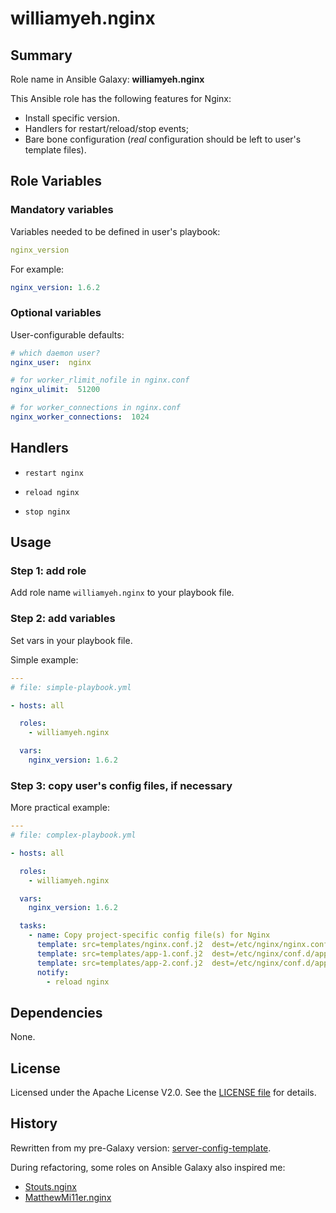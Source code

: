 
williamyeh.nginx
============


## Summary

Role name in Ansible Galaxy: **williamyeh.nginx**

This Ansible role has the following features for Nginx:

 - Install specific version.
 - Handlers for restart/reload/stop events;
 - Bare bone configuration (*real* configuration should be left to user's template files).




## Role Variables

### Mandatory variables

Variables needed to be defined in user's playbook:

```yaml
nginx_version
```

For example:

```yaml
nginx_version: 1.6.2
```



### Optional variables

User-configurable defaults:


```yaml
# which daemon user?
nginx_user:  nginx

# for worker_rlimit_nofile in nginx.conf
nginx_ulimit:  51200

# for worker_connections in nginx.conf
nginx_worker_connections:  1024

```


## Handlers

- `restart nginx`

- `reload nginx`

- `stop nginx`



## Usage


### Step 1: add role

Add role name `williamyeh.nginx` to your playbook file.


### Step 2: add variables

Set vars in your playbook file.

Simple example:

```yaml
---
# file: simple-playbook.yml

- hosts: all

  roles:
    - williamyeh.nginx

  vars:
    nginx_version: 1.6.2
```


### Step 3: copy user's config files, if necessary


More practical example:

```yaml
---
# file: complex-playbook.yml

- hosts: all

  roles:
    - williamyeh.nginx

  vars:
    nginx_version: 1.6.2

  tasks:
    - name: Copy project-specific config file(s) for Nginx 
      template: src=templates/nginx.conf.j2  dest=/etc/nginx/nginx.conf
      template: src=templates/app-1.conf.j2  dest=/etc/nginx/conf.d/app-1.conf
      template: src=templates/app-2.conf.j2  dest=/etc/nginx/conf.d/app-2.conf
      notify:
        - reload nginx
```


## Dependencies

None.


## License

Licensed under the Apache License V2.0. See the [LICENSE file](LICENSE) for details.


## History

Rewritten from my pre-Galaxy version: [server-config-template](https://github.com/William-Yeh/server-config-template).

During refactoring, some roles on Ansible Galaxy also inspired me:

  - [Stouts.nginx](https://github.com/Stouts/Stouts.nginx)
  - [MatthewMi11er.nginx](https://github.com/MatthewMi11er/ansible-role-nginx)

